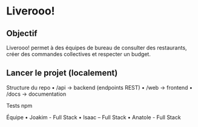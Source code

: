 # Liverooo!

## Objectif
Liverooo! permet à des équipes de bureau de consulter des restaurants, créer des commandes
collectives et respecter un budget.

## Lancer le projet (localement)

Structure du repo
• /api -> backend (endpoints REST)
• /web -> frontend
• /docs -> documentation

Tests
npm

Équipe
• Joakim - Full Stack
• Isaac – Full Stack
• Anatole - Full Stack
